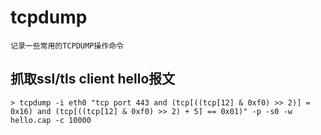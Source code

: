 # tcpdump
```
记录一些常用的TCPDUMP操作命令
```

## 抓取ssl/tls client hello报文
```
> tcpdump -i eth0 "tcp port 443 and (tcp[((tcp[12] & 0xf0) >> 2)] = 0x16) and (tcp[((tcp[12] & 0xf0) >> 2) + 5] == 0x01)" -p -s0 -w hello.cap -c 10000
```
